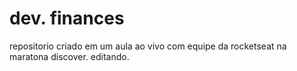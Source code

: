 # dev. finances

repositorio criado em um aula ao vivo com equipe da rocketseat na maratona discover.
editando.
 
